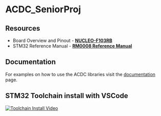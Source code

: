 # ACDC_SeniorProj
## Resources
- Board Overview and Pinout - **[NUCLEO-F103RB](https://os.mbed.com/platforms/ST-Nucleo-F103RB/)**
- STM32 Reference Manual - **[RM0008 Reference Manual](https://www.st.com/resource/en/reference_manual/rm0008-stm32f101xx-stm32f102xx-stm32f103xx-stm32f105xx-and-stm32f107xx-advanced-armbased-32bit-mcus-stmicroelectronics.pdf)**

## Documentation
For examples on how to use the ACDC libraries visit the [documentation](Docs/Readme.md) page.

## STM32 Toolchain install with VSCode
[![Toolchain Install Video](https://i.imgur.com/9EB7lbI.jpg)](https://youtu.be/vowV57JVTY8)
